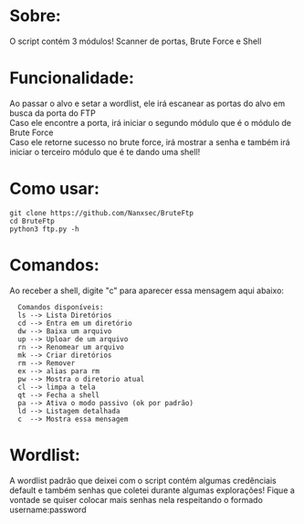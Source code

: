 # Sobre:
O script contém 3 módulos! Scanner de portas, Brute Force e Shell

# Funcionalidade:
Ao passar o alvo e setar a wordlist, ele irá escanear as portas do alvo em busca da porta do FTP<br>
Caso ele encontre a porta, irá iniciar o segundo módulo que é o módulo de Brute Force<br>
Caso ele retorne sucesso no brute force, irá mostrar a senha e também irá iniciar o terceiro módulo que é te dando uma shell!

# Como usar:

    git clone https://github.com/Nanxsec/BruteFtp
    cd BruteFtp
    python3 ftp.py -h


# Comandos:

Ao receber a shell, digite "c" para aparecer essa mensagem aqui abaixo:

      Comandos disponíveis:
      ls --> Lista Diretórios
      cd --> Entra em um diretório
      dw --> Baixa um arquivo
      up --> Uploar de um arquivo
      rn --> Renomear um arquivo
      mk --> Criar diretórios
      rm --> Remover
      ex --> alias para rm
      pw --> Mostra o diretorio atual
      cl --> limpa a tela
      qt --> Fecha a shell
      pa --> Ativa o modo passivo (ok por padrão)
      ld --> Listagem detalhada
      c  --> Mostra essa mensagem

# Wordlist:

A wordlist padrão que deixei com o script contém algumas credênciais default e também senhas que coletei
durante algumas explorações! Fique a vontade se quiser colocar mais senhas nela respeitando o formado username:password
